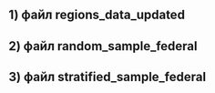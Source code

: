 ## 1) файл regions_data_updated
## 2) файл random_sample_federal
## 3) файл stratified_sample_federal
